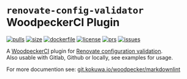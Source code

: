 # `renovate-config-validator` WoodpeckerCI Plugin

[![pulls](https://img.shields.io/docker/pulls/kokuwaio/renovate-config-validator)](https://hub.docker.com/r/kokuwaio/renovate-config-validator)
[![size](https://img.shields.io/docker/image-size/kokuwaio/renovate-config-validator)](https://hub.docker.com/r/kokuwaio/renovate-config-validator)
[![dockerfile](https://img.shields.io/badge/source-Dockerfile%20-blue)](https://git.kokuwa.io/woodpecker/renovate-config-validator/src/branch/main/Dockerfile)
[![license](https://img.shields.io/badge/License-EUPL%201.2-blue)](https://git.kokuwa.io/woodpecker/renovate-config-validator/src/branch/main/LICENSE)
[![prs](https://img.shields.io/gitea/pull-requests/open/woodpecker/renovate-config-validator?gitea_url=https%3A%2F%2Fgit.kokuwa.io)](https://git.kokuwa.io/woodpecker/renovate-config-validator/pulls)
[![issues](https://img.shields.io/gitea/issues/open/woodpecker/renovate-config-validator?gitea_url=https%3A%2F%2Fgit.kokuwa.io)](https://git.kokuwa.io/woodpecker/renovate-config-validator/issues)

A [WoodpeckerCI](https://woodpecker-ci.org) plugin for [Renovate configuration validation](https://docs.renovatebot.com/config-validation/).  
Also usable with Gitlab, Github or locally, see examples for usage.

For more documention see: [git.kokuwa.io/woodpecker/markdownlint](https://git.kokuwa.io/woodpecker/markdownlint)
